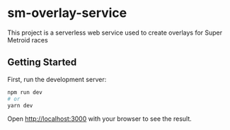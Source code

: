 # sm-overlay-service
This project is a serverless web service used to create overlays for Super Metroid races

## Getting Started

First, run the development server:

```bash
npm run dev
# or
yarn dev
```

Open [http://localhost:3000](http://localhost:3000) with your browser to see the result.
